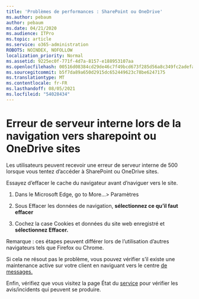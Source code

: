 ```yaml
---
title: 'Problèmes de performances : SharePoint ou OneDrive'
ms.author: pebaum
author: pebaum
ms.date: 04/21/2020
ms.audience: ITPro
ms.topic: article
ms.service: o365-administration
ROBOTS: NOINDEX, NOFOLLOW
localization_priority: Normal
ms.assetid: 9225ec0f-771f-4d7a-8157-e188953107aa
ms.openlocfilehash: 00516d08384cd29de46c7f49bcd673f285d56a8c349fc2adefa5ea2173abd7b6
ms.sourcegitcommit: b5f7da89a650d2915dc652449623c78be6247175
ms.translationtype: MT
ms.contentlocale: fr-FR
ms.lasthandoff: 08/05/2021
ms.locfileid: "54028434"
---
```

# <a name="internal-server-error-when-navigating-to-sharepoint-or-onedrive-sites"></a>Erreur de serveur interne lors de la navigation vers sharepoint ou OneDrive sites

Les utilisateurs peuvent recevoir une erreur de serveur interne de 500 lorsque vous tentez d’accéder à SharePoint ou OneDrive sites. 

Essayez d’effacer le cache du navigateur avant d’naviguer vers le site.


1. Dans le Microsoft Edge, go to More...> Paramètres

2. Sous Effacer les données de navigation, **sélectionnez ce qu’il faut effacer**

3. Cochez la case Cookies et données du site web enregistré et **sélectionnez Effacer.**

Remarque : ces étapes peuvent différer lors de l’utilisation d’autres navigateurs tels que Firefox ou Chrome.

Si cela ne résout pas le problème, vous pouvez vérifier s’il existe une maintenance active sur votre client en naviguant vers le centre [de messages.](https://portal.office.com/adminportal/home#/MessageCenter)

Enfin, vérifiez que vous visitez la page État du [service](https://portal.office.com/adminportal/home#/servicehealth) pour vérifier les avis/incidents qui peuvent se produire.

